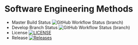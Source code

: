 # Software Engineering Methods
* Master Build Status ![GitHub Workflow Status (branch)](https://img.shields.io/github/actions/workflow/status/Group11Software/Coursework/main.yml?branch=master)
* Develop Branch Status ![GitHub Workflow Status (branch)](https://img.shields.io/github/actions/workflow/status/Group11Software/Coursework/main.yml?branchdevelop)
* License [![LICENSE](https://img.shields.io/github/license/Group11Software/Coursework.svg?style=flat-square)](https://github.com/Group11Software/Coursework/blob/master/LICENSE)
* Release [![Releases](https://img.shields.io/github/release/Group11Software/Coursework/all.svg?style=flat-square)](https://github.com/Group11Software/Coursework/releases)